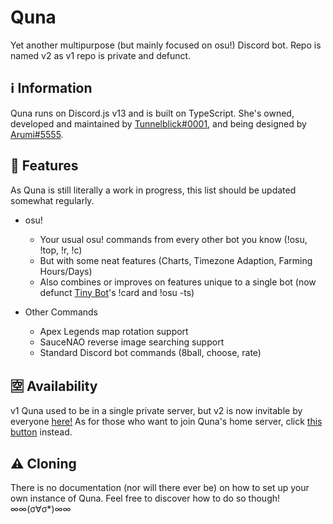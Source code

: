 # Quna
Yet another multipurpose (but mainly focused on osu!) Discord bot. Repo is named v2 as v1 repo is private and defunct.

## ℹ️ Information
Quna runs on Discord.js v13 and is built on TypeScript. She's owned, developed and maintained by [Tunnelblick#0001](https://discord.com/users/203932549746130944), and being designed by [Arumi#5555](https://discord.com/users/181380205670170624).

## 💠 Features
As Quna is still literally a work in progress, this list should be updated somewhat regularly.
- osu!
    - Your usual osu! commands from every other bot you know (!osu, !top, !r, !c)
    - But with some neat features (Charts, Timezone Adaption, Farming Hours/Days)
    - Also combines or improves on features unique to a single bot (now defunct [Tiny Bot](https://github.com/Tienei/TinyBot)'s !card and !osu -ts)

- Other Commands
    - Apex Legends map rotation support
    - SauceNAO reverse image searching support
    - Standard Discord bot commands (8ball, choose, rate)

## 🈳 Availability
v1 Quna used to be in a single private server, but v2 is now invitable by everyone [here!](https://discord.com/api/oauth2/authorize?client_id=957969843343200276&permissions=2147863616&scope=applications.commands%20bot)
As for those who want to join Quna's home server, click [this button](https://discord.gg/azPWUfSMm3) instead. 

## ⚠️ Cloning
There is no documentation (nor will there ever be) on how to set up your own instance of Quna. Feel free to discover how to do so though! ∞∞(σ∀σ*)∞∞
